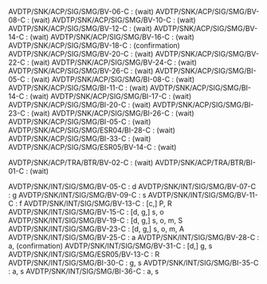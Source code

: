 AVDTP/SNK/ACP/SIG/SMG/BV-06-C : (wait)
AVDTP/SNK/ACP/SIG/SMG/BV-08-C : (wait)
AVDTP/SNK/ACP/SIG/SMG/BV-10-C : (wait)
AVDTP/SNK/ACP/SIG/SMG/BV-12-C : (wait)
AVDTP/SNK/ACP/SIG/SMG/BV-14-C : (wait)
AVDTP/SNK/ACP/SIG/SMG/BV-16-C : (wait)
AVDTP/SNK/ACP/SIG/SMG/BV-18-C : (confirmation)
AVDTP/SNK/ACP/SIG/SMG/BV-20-C : (wait)
AVDTP/SNK/ACP/SIG/SMG/BV-22-C : (wait)
AVDTP/SNK/ACP/SIG/SMG/BV-24-C : (wait)
AVDTP/SNK/ACP/SIG/SMG/BV-26-C : (wait)
AVDTP/SNK/ACP/SIG/SMG/BI-05-C : (wait)
AVDTP/SNK/ACP/SIG/SMG/BI-08-C : (wait)
AVDTP/SNK/ACP/SIG/SMG/BI-11-C : (wait)
AVDTP/SNK/ACP/SIG/SMG/BI-14-C : (wait)
AVDTP/SNK/ACP/SIG/SMG/BI-17-C : (wait)
AVDTP/SNK/ACP/SIG/SMG/BI-20-C : (wait)
AVDTP/SNK/ACP/SIG/SMG/BI-23-C : (wait)
AVDTP/SNK/ACP/SIG/SMG/BI-26-C : (wait)
AVDTP/SNK/ACP/SIG/SMG/BI-05-C : (wait)
AVDTP/SNK/ACP/SIG/SMG/ESR04/BI-28-C : (wait)
AVDTP/SNK/ACP/SIG/SMG/BI-33-C : (wait)
AVDTP/SNK/ACP/SIG/SMG/ESR05/BV-14-C : (wait)

AVDTP/SNK/ACP/TRA/BTR/BV-02-C : (wait)
AVDTP/SNK/ACP/TRA/BTR/BI-01-C : (wait)

AVDTP/SNK/INT/SIG/SMG/BV-05-C : d
AVDTP/SNK/INT/SIG/SMG/BV-07-C : g
AVDTP/SNK/INT/SIG/SMG/BV-09-C : s
AVDTP/SNK/INT/SIG/SMG/BV-11-C : f
AVDTP/SNK/INT/SIG/SMG/BV-13-C : [c,] P, R
AVDTP/SNK/INT/SIG/SMG/BV-15-C : [d, g,] s, o 
AVDTP/SNK/INT/SIG/SMG/BV-19-C : [d, g,] s, o, m, S
AVDTP/SNK/INT/SIG/SMG/BV-23-C : [d, g,] s, o, m, A
AVDTP/SNK/INT/SIG/SMG/BV-25-C : a
AVDTP/SNK/INT/SIG/SMG/BV-28-C : a, (confirmation)
AVDTP/SNK/INT/SIG/SMG/BV-31-C : [d,] g, s
AVDTP/SNK/INT/SIG/SMG/ESR05/BV-13-C : R
AVDTP/SNK/INT/SIG/SMG/BI-30-C : g, s 
AVDTP/SNK/INT/SIG/SMG/BI-35-C : a, s
AVDTP/SNK/INT/SIG/SMG/BI-36-C : a, s

